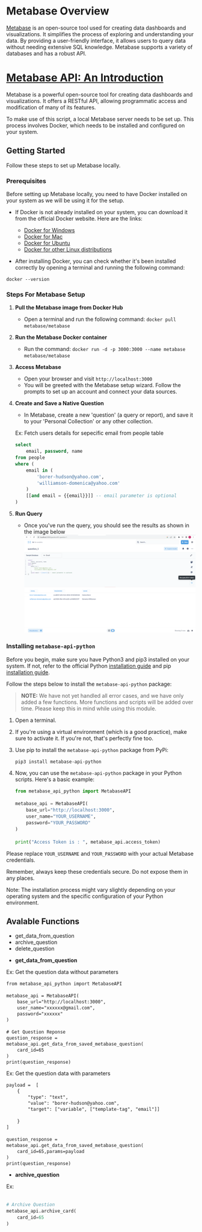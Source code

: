 # Metabase Overview

[Metabase](https://www.metabase.com/) is an open-source tool used for creating data dashboards and visualizations. It simplifies the process of exploring and understanding your data. By providing a user-friendly interface, it allows users to query data without needing extensive SQL knowledge. Metabase supports a variety of databases and has a robust API.


# [Metabase API: An Introduction](https://www.metabase.com/docs/latest/api-documentation)

Metabase is a powerful open-source tool for creating data dashboards and visualizations. It offers a RESTful API, allowing programmatic access and modification of many of its features.

To make use of this script, a local Metabase server needs to be set up. This process involves Docker, which needs to be installed and configured on your system.

## Getting Started 

Follow these steps to set up Metabase locally.

### Prerequisites

Before setting up Metabase locally, you need to have Docker installed on your system as we will be using it for the setup.

- If Docker is not already installed on your system, you can download it from the official Docker website. Here are the links:
	- [Docker for Windows](https://hub.docker.com/editions/community/docker-ce-desktop-windows/)
    - [Docker for Mac](https://hub.docker.com/editions/community/docker-ce-desktop-mac/)
    - [Docker for Ubuntu](https://docs.docker.com/engine/install/ubuntu/)
    - [Docker for other Linux distributions](https://docs.docker.com/engine/install/)

- After installing Docker, you can check whether it's been installed correctly by opening a terminal and running the following command:


```shell
docker --version
```

### Steps For Metabase Setup

1. **Pull the Metabase image from Docker Hub**
    - Open a terminal and run the following command: `docker pull metabase/metabase`

2. **Run the Metabase Docker container**
    - Run the command: `docker run -d -p 3000:3000 --name metabase metabase/metabase`

3. **Access Metabase**
    - Open your browser and visit `http://localhost:3000`
    - You will be greeted with the Metabase setup wizard. Follow the prompts to set up an account and connect your data sources.

4. **Create and Save a Native Question**
    - In Metabase, create a new 'question' (a query or report), and save it to your 'Personal Collection' or any other collection.

    Ex: Fetch users details for sepecific email from people table
    ```sql
    select 
	    email, password, name
	from people 
	where (
	    email in (
	        'borer-hudson@yahoo.com', 
	        'williamson-domenica@yahoo.com'
	    )
	    [[and email = {{email}}]] -- email parameter is optional
	)
    ```

 5. **Run Query**
    - Once you've run the query, you should see the results as shown in the image below
    ![Image description](images/metabase_native_question_example_1.png)

### Installing `metabase-api-python`

Before you begin, make sure you have Python3 and pip3 installed on your system. If not, refer to the official Python [installation guide](https://www.python.org/downloads/) and pip [installation guide](https://pip.pypa.io/en/stable/installation/).


Follow the steps below to install the `metabase-api-python` package:

> **NOTE:** We have not yet handled all error cases, and we have only added a few functions. More functions and scripts will be added over time. Please keep this in mind while using this module.


1. Open a terminal.

2. If you're using a virtual environment (which is a good practice), make sure to activate it. If you're not, that's perfectly fine too.

3. Use pip to install the `metabase-api-python` package from PyPi:

    ```shell
    pip3 install metabase-api-python
    ```

4. Now, you can use the `metabase-api-python` package in your Python scripts. Here's a basic example:

    ```python
    from metabase_api_python import MetabaseAPI

	metabase_api = MetabaseAPI(
		base_url="http://localhost:3000", 
		user_name="YOUR_USERNAME", 
		password="YOUR_PASSWORD"
	)

	print("Access Token is : ", metabase_api.access_token)
    ```

Please replace `YOUR_USERNAME` and `YOUR_PASSWORD` with your actual Metabase credentials. 

Remember, always keep these credentials secure. Do not expose them in any places. 

Note: The installation process might vary slightly depending on your operating system and the specific configuration of your Python environment.


## Avalable Functions
- get_data_from_question
- archive_question
- delete_question

* **get_data_from_question**

Ex: Get the question data without parameters 
```python3
from metabase_api_python import MetabaseAPI

metabase_api = MetabaseAPI(
	base_url="http://localhost:3000", 
	user_name="xxxxxx@gmail.com", 
	password="xxxxxx"
)

# Get Question Reponse
question_response = metabase_api.get_data_from_saved_metabase_question(
	card_id=65
)
print(question_response)

```

Ex: Get the question data with parameters
```python3
payload =  [
    {
        "type": "text",
        "value": "borer-hudson@yahoo.com",
        "target": ["variable", ["template-tag", "email"]]
        
    }
]

question_response = metabase_api.get_data_from_saved_metabase_question(
	card_id=65,params=payload
)
print(question_response)
```

* **archive_question**

Ex:
```python

# Archive Question
metabase_api.archive_card(
	card_id=65
)

```


